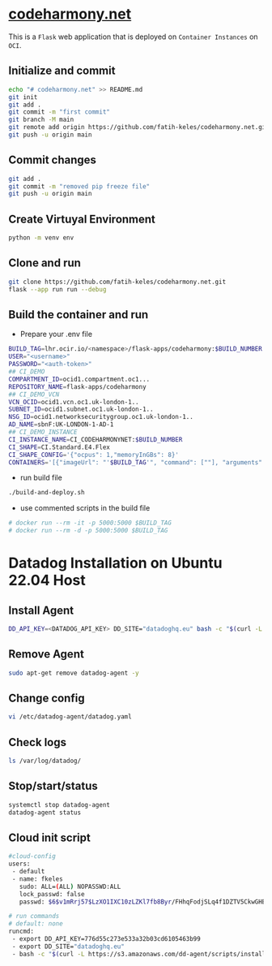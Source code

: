 # [codeharmony.net](https://codeharmony.net)
This is a `Flask` web application that is deployed on `Container Instances` on `OCI`.

## Initialize and commit
```bash
echo "# codeharmony.net" >> README.md
git init
git add .
git commit -m "first commit"
git branch -M main
git remote add origin https://github.com/fatih-keles/codeharmony.net.git
git push -u origin main
```

## Commit changes
```bash
git add .
git commit -m "removed pip freeze file"
git push -u origin main
```

## Create Virtuyal Environment
```bash
python -m venv env
```

## Clone and run
```bash
git clone https://github.com/fatih-keles/codeharmony.net.git
flask --app run run --debug
```

## Build the container and run
- Prepare your .env file
```bash
BUILD_TAG=lhr.ocir.io/<namespace>/flask-apps/codeharmony:$BUILD_NUMBER
USER="<username>"
PASSWORD="<auth-token>"
## CI_DEMO
COMPARTMENT_ID=ocid1.compartment.oc1...
REPOSITORY_NAME=flask-apps/codeharmony
## CI_DEMO_VCN
VCN_OCID=ocid1.vcn.oc1.uk-london-1..
SUBNET_ID=ocid1.subnet.oc1.uk-london-1..
NSG_ID=ocid1.networksecuritygroup.oc1.uk-london-1..
AD_NAME=sbnF:UK-LONDON-1-AD-1
## CI_DEMO_INSTANCE
CI_INSTANCE_NAME=CI_CODEHARMONYNET:$BUILD_NUMBER
CI_SHAPE=CI.Standard.E4.Flex
CI_SHAPE_CONFIG='{"ocpus": 1,"memoryInGBs": 8}'
CONTAINERS='[{"imageUrl": "'$BUILD_TAG'", "command": [""], "arguments": ["", ""]}]'
```
- run build file  
```bash
./build-and-deploy.sh
```
- use commented scripts in the build file
```bash
# docker run --rm -it -p 5000:5000 $BUILD_TAG 
# docker run --rm -d -p 5000:5000 $BUILD_TAG 
```

# Datadog Installation on Ubuntu 22.04 Host
## Install Agent
```bash
DD_API_KEY=<DATADOG_API_KEY> DD_SITE="datadoghq.eu" bash -c "$(curl -L https://s3.amazonaws.com/dd-agent/scripts/install_script_agent7.sh)"
```

## Remove Agent
```bash
sudo apt-get remove datadog-agent -y
```

## Change config
```bash
vi /etc/datadog-agent/datadog.yaml
```
## Check logs 
```bash
ls /var/log/datadog/
```
## Stop/start/status
```bash
systemctl stop datadog-agent
datadog-agent status
```

## Cloud init script
```bash
#cloud-config
users:
 - default
 - name: fkeles
   sudo: ALL=(ALL) NOPASSWD:ALL
   lock_passwd: false
   passwd: $6$v1mRrj57$LzXO1IXC10zLZKl7fb8Byr/FHhqFodjSLq4f1DZTV5CkwGHB0Q0js3nUzLfFTtekgf/hDxvN9XVw/1Xk4dMvP1

# run commands
# default: none
runcmd:
 - export DD_API_KEY=776d55c273e533a32b03cd6105463b99
 - export DD_SITE="datadoghq.eu"
 - bash -c "$(curl -L https://s3.amazonaws.com/dd-agent/scripts/install_script_agent7.sh)"
```